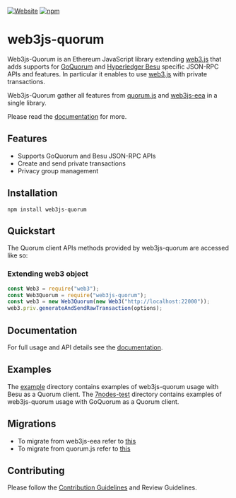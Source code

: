 [![Website](https://img.shields.io/website?label=documentation&url=https://consensys.github.io/web3js-quorum/latest/index.html)](https://consensys.github.io/web3js-quorum/latest/index.html)
[![npm](https://img.shields.io/npm/v/web3js-quorum)](https://www.npmjs.com/package/web3js-quorum)

# web3js-quorum

Web3js-Quorum is an Ethereum JavaScript library extending [web3.js](https://github.com/ethereum/web3.js/) that adds supports for [GoQuorum](https://docs.goquorum.consensys.net/en/stable/) and [Hyperledger Besu](https://besu.hyperledger.org/en/stable/) specific JSON-RPC APIs and features. In particular it enables to use [web3.js](https://github.com/ethereum/web3.js/) with private transactions.

Web3js-Quorum gather all features from [quorum.js](https://github.com/ConsenSys/quorum.js) and [web3js-eea](https://github.com/ConsenSys/web3js-eea) in a single library.

Please read the [documentation](https://consensys.github.io/web3js-quorum/latest/index.html) for more.

## Features

- Supports GoQuorum and Besu JSON-RPC APIs
- Create and send private transactions
- Privacy group management

## Installation

```shell
npm install web3js-quorum
```

## Quickstart

The Quorum client APIs methods provided by web3js-quorum are accessed like so: 

### Extending web3 object

```js
const Web3 = require("web3");
const Web3Quorum = require("web3js-quorum");
const web3 = new Web3Quorum(new Web3("http://localhost:22000"));
web3.priv.generateAndSendRawTransaction(options);
```

## Documentation

For full usage and API details see the [documentation](https://consensys.github.io/web3js-quorum/latest/index.html).

## Examples

The [example](example) directory contains examples of web3js-quorum usage with Besu as a Quorum client.
The [7nodes-test](7nodes-test) directory contains examples of web3js-quorum usage with GoQuorum as a Quorum client.

## Migrations
* To migrate from web3js-eea refer to [this](https://consensys.github.io/web3js-quorum/latest/tutorial-Migrate%20from%20web3js-eea.html)
* To migrate from quorum.js refer to [this](https://consensys.github.io/web3js-quorum/latest/tutorial-Migrate%20from%20quorum.js.html)

## Contributing

Please follow the [Contribution Guidelines](CONTRIBUTING.md) and Review Guidelines.
